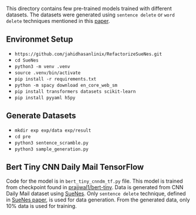 This directory contains few pre-trained models trained with different datasets.
The datasets were generated using `sentence delete` or `word delete` techniques
mentioned in this [paper](https://aclanthology.org/2022.naacl-main.175/).

## Environmet Setup
- `https://github.com/jahidhasanlinix/RefactorizeSueNes.git`
- `cd SueNes`
- `python3 -m venv .venv`
- `source .venv/bin/activate`
- `pip install -r requirements.txt`
- `python -m spacy download en_core_web_sm`
- `pip install transformers datasets scikit-learn`
- `pip install pyyaml h5py`

## Generate Datasets
- `mkdir exp exp/data exp/result`
- `cd pre`
- `python3 sentence_scramble.py`
- `python3 sample_generation.py`

## Bert Tiny CNN Daily Mail TensorFlow
Code for the model is in `bert_tiny_cnndm_tf.py` file.
This model is trained from checkpoint found in 
[prajjwal1/bert-tiny](https://huggingface.co/prajjwal1/bert-tiny). 
Data is generated from CNN Daily Mail dataset using 
[SueNes](https://github.com/forrestbao/SueNes).
Only `sentence delete` technique, defined in 
[SueNes paper](https://aclanthology.org/2022.naacl-main.175/),
is used for data generation.
From the generated data, only 10% data is used for training.

